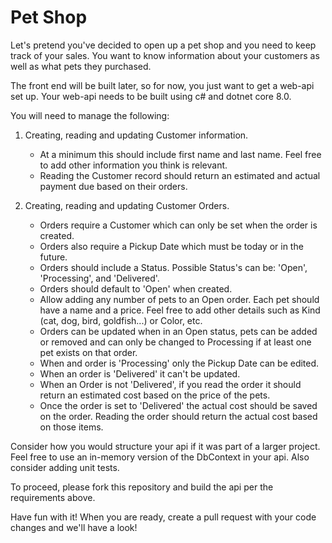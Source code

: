 # Pet Shop

Let's pretend you've decided to open up a pet shop and you need to keep track of your sales. You want to know information about your customers as well as what pets they purchased.

The front end will be built later, so for now, you just want to get a web-api set up. Your web-api needs to be built using c# and dotnet core 8.0.

You will need to manage the following:

1. Creating, reading and updating Customer information.

   - At a minimum this should include first name and last name. Feel free to add other information you think is relevant.
   - Reading the Customer record should return an estimated and actual payment due based on their orders.

2. Creating, reading and updating Customer Orders.
   - Orders require a Customer which can only be set when the order is created.
   - Orders also require a Pickup Date which must be today or in the future.
   - Orders should include a Status. Possible Status's can be: 'Open', 'Processing', and 'Delivered'.
   - Orders should default to 'Open' when created.
   - Allow adding any number of pets to an Open order. Each pet should have a name and a price. Feel free to add other details such as Kind (cat, dog, bird, goldfish...) or Color, etc.
   - Orders can be updated when in an Open status, pets can be added or removed and can only be changed to Processing if at least one pet exists on that order.
   - When and order is 'Processing' only the Pickup Date can be edited.
   - When an order is 'Delivered' it can't be updated.
   - When an Order is not 'Delivered', if you read the order it should return an estimated cost based on the price of the pets.
   - Once the order is set to 'Delivered' the actual cost should be saved on the order. Reading the order should return the actual cost based on those items.

Consider how you would structure your api if it was part of a larger project. Feel free to use an in-memory version of the DbContext in your api.  Also consider adding unit tests.


To proceed, please fork this repository and build the api per the requirements above. 

Have fun with it!  When you are ready, create a pull request with your code changes and we'll have a look!

